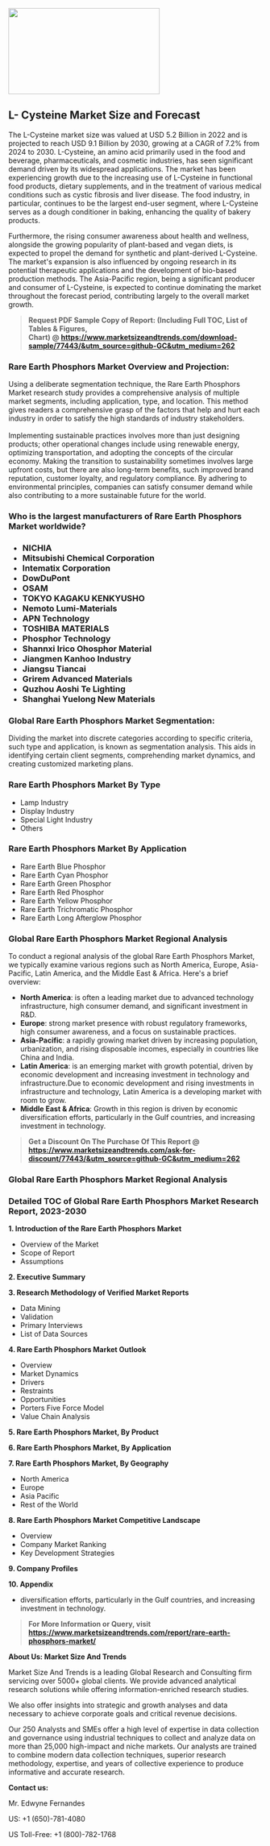 <p><img class="alignnone size-medium wp-image-20088" src="https://ffe5etoiles.com/wp-content/uploads/2024/12/MST1-300x171.png" alt="" width="300" height="171" /></p><h2>L- Cysteine Market Size and Forecast</h2><p>The L-Cysteine market size was valued at USD 5.2 Billion in 2022 and is projected to reach USD 9.1 Billion by 2030, growing at a CAGR of 7.2% from 2024 to 2030. L-Cysteine, an amino acid primarily used in the food and beverage, pharmaceuticals, and cosmetic industries, has seen significant demand driven by its widespread applications. The market has been experiencing growth due to the increasing use of L-Cysteine in functional food products, dietary supplements, and in the treatment of various medical conditions such as cystic fibrosis and liver disease. The food industry, in particular, continues to be the largest end-user segment, where L-Cysteine serves as a dough conditioner in baking, enhancing the quality of bakery products.</p><p>Furthermore, the rising consumer awareness about health and wellness, alongside the growing popularity of plant-based and vegan diets, is expected to propel the demand for synthetic and plant-derived L-Cysteine. The market's expansion is also influenced by ongoing research in its potential therapeutic applications and the development of bio-based production methods. The Asia-Pacific region, being a significant producer and consumer of L-Cysteine, is expected to continue dominating the market throughout the forecast period, contributing largely to the overall market growth.</p></p><blockquote id="" class=""><strong>Request PDF Sample Copy of Report: (Including Full TOC, List of Tables &amp; Figures, Chart)&nbsp;@&nbsp;<strong><a href="https://www.marketsizeandtrends.com/download-sample/77443/&utm_source=github-GC&utm_medium=262" target="_blank">https://www.marketsizeandtrends.com/download-sample/77443/&utm_source=github-GC&utm_medium=262</a></strong></strong></blockquote><h3 id="" class="">Rare Earth Phosphors Market&nbsp;Overview and Projection:</h3><p id="" class="">Using a deliberate segmentation technique, the Rare Earth Phosphors Market research study provides a comprehensive analysis of multiple market segments, including application, type, and location. This method gives readers a comprehensive grasp of the factors that help and hurt each industry in order to satisfy the high standards of industry stakeholders. <br /> <br />Implementing sustainable practices involves more than just designing products; other operational changes include using renewable energy, optimizing transportation, and adopting the concepts of the circular economy. Making the transition to sustainability sometimes involves large upfront costs, but there are also long-term benefits, such improved brand reputation, customer loyalty, and regulatory compliance. By adhering to environmental principles, companies can satisfy consumer demand while also contributing to a more sustainable future for the world.</p><h3 id="" class="">Who is the largest manufacturers of&nbsp;Rare Earth Phosphors Market worldwide?</h3><h3 class=""><p><ul><li>NICHIA </li><li> Mitsubishi Chemical Corporation </li><li> Intematix Corporation </li><li> DowDuPont </li><li> OSAM </li><li> TOKYO KAGAKU KENKYUSHO </li><li> Nemoto Lumi-Materials </li><li> APN Technology </li><li> TOSHIBA MATERIALS </li><li> Phosphor Technology </li><li> Shannxi Irico Ohosphor Material </li><li> Jiangmen Kanhoo Industry </li><li> Jiangsu Tiancai </li><li> Grirem Advanced Materials </li><li> Quzhou Aoshi Te Lighting </li><li> Shanghai Yuelong New Materials</li></ul></p></h3><h3 id="" class="">Global&nbsp;Rare Earth Phosphors Market Segmentation:</h3><p id="" class="">Dividing the market into discrete categories according to specific criteria, such type and application, is known as segmentation analysis. This aids in identifying certain client segments, comprehending market dynamics, and creating customized marketing plans.</p><h3 id="" class="">Rare Earth Phosphors Market&nbsp;By Type</h3><p><p><ul><li>Lamp Industry </li><li> Display Industry </li><li> Special Light Industry </li><li> Others</p></li></ul></p></p><h3 id="" class="">Rare Earth Phosphors Market&nbsp;By Application</h3><p class=""><p><ul><li>Rare Earth Blue Phosphor </li><li> Rare Earth Cyan Phosphor </li><li> Rare Earth Green Phosphor </li><li> Rare Earth Red Phosphor </li><li> Rare Earth Yellow Phosphor </li><li> Rare Earth Trichromatic Phosphor </li><li> Rare Earth Long Afterglow Phosphor</li></ul></p></p><h3 id="" class="">Global Rare Earth Phosphors Market Regional Analysis</h3><p id="" class="">To conduct a regional analysis of the global Rare Earth Phosphors Market, we typically examine various regions such as North America, Europe, Asia-Pacific, Latin America, and the Middle East &amp; Africa. Here's a brief overview:</p><ul><li><strong>North America</strong>: is often a leading market due to advanced technology infrastructure, high consumer demand, and significant investment in R&amp;D.</li><li><strong>Europe</strong>: strong market presence with robust regulatory frameworks, high consumer awareness, and a focus on sustainable practices.</li><li><strong>Asia-Pacific</strong>: a rapidly growing market driven by increasing population, urbanization, and rising disposable incomes, especially in countries like China and India.</li><li><strong>Latin America</strong>: is an emerging market with growth potential, driven by economic development and increasing investment in technology and infrastructure.Due to economic development and rising investments in infrastructure and technology, Latin America is a developing market with room to grow.</li><li><strong>Middle East &amp; Africa</strong>: Growth in this region is driven by economic diversification efforts, particularly in the Gulf countries, and increasing investment in technology.</li></ul><blockquote id="" class=""><strong>Get a Discount On The Purchase Of This Report @ <strong><a href="https://www.marketsizeandtrends.com/ask-for-discount/77443/&utm_source=github-GC&utm_medium=262" target="_blank">https://www.marketsizeandtrends.com/ask-for-discount/77443/&utm_source=github-GC&utm_medium=262</a></strong></strong></blockquote><h3 id="" class="">Global Rare Earth Phosphors Market Regional Analysis</h3><h3 id="" class="">Detailed TOC of Global Rare Earth Phosphors Market Research Report, 2023-2030</h3><p id="" class=""><strong>1. Introduction of the Rare Earth Phosphors Market</strong></p><ul><li>Overview of the Market</li><li>Scope of Report</li><li>Assumptions</li></ul><p id="" class=""><strong>2. Executive Summary</strong></p><p id="" class=""><strong>3. Research Methodology of Verified Market Reports</strong></p><ul><li>Data Mining</li><li>Validation</li><li>Primary Interviews</li><li>List of Data Sources</li></ul><p id="" class=""><strong>4. Rare Earth Phosphors Market Outlook</strong></p><ul><li>Overview</li><li>Market Dynamics</li><li>Drivers</li><li>Restraints</li><li>Opportunities</li><li>Porters Five Force Model</li><li>Value Chain Analysis</li></ul><p id="" class=""><strong>5. Rare Earth Phosphors Market, By Product</strong></p><p id="" class=""><strong>6. Rare Earth Phosphors Market, By Application</strong></p><p id="" class=""><strong>7. Rare Earth Phosphors Market, By Geography</strong></p><ul><li>North America</li><li>Europe</li><li>Asia Pacific</li><li>Rest of the World</li></ul><p id="" class=""><strong>8. Rare Earth Phosphors Market Competitive Landscape</strong></p><ul><li>Overview</li><li>Company Market Ranking</li><li>Key Development Strategies</li></ul><p id="" class=""><strong>9. Company Profiles</strong></p><p id="" class=""><strong>10. Appendix</strong></p><ul><li>diversification efforts, particularly in the Gulf countries, and increasing investment in technology.</li></ul><blockquote id="" class=""><strong>For More Information or Query, visit <strong><strong><a href="https://www.marketsizeandtrends.com/report/rare-earth-phosphors-market/" target="_blank">https://www.marketsizeandtrends.com/report/rare-earth-phosphors-market/</a></strong></strong></strong></blockquote><p id="" class=""><strong>About Us: Market Size And Trends</strong></p><p id="" class="">Market Size And Trends is a leading Global Research and Consulting firm servicing over 5000+ global clients. We provide advanced analytical research solutions while offering information-enriched research studies.</p><p id="" class="">We also offer insights into strategic and growth analyses and data necessary to achieve corporate goals and critical revenue decisions.</p><p id="" class="">Our 250 Analysts and SMEs offer a high level of expertise in data collection and governance using industrial techniques to collect and analyze data on more than 25,000 high-impact and niche markets. Our analysts are trained to combine modern data collection techniques, superior research methodology, expertise, and years of collective experience to produce informative and accurate research.</p><p id="" class=""><strong>Contact us:</strong></p><p id="" class="">Mr. Edwyne Fernandes</p><p id="" class="">US: +1 (650)-781-4080</p><p id="" class="">US Toll-Free: +1 (800)-782-1768</p>
